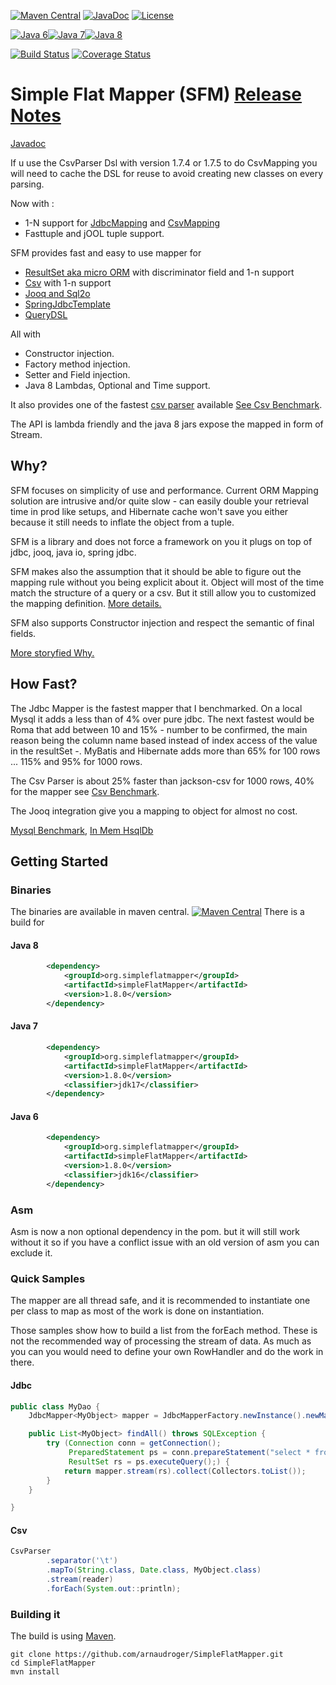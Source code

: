 [![Maven Central](https://img.shields.io/maven-central/v/org.simpleflatmapper/simpleFlatMapper.svg)](https://maven-badges.herokuapp.com/maven-central/org.simpleflatmapper/simpleFlatMapper)
[![JavaDoc](https://img.shields.io/badge/javadoc-1.8.0-blue.svg)](http://www.javadoc.io/doc/org.simpleflatmapper/simpleFlatMapper)
[![License](https://img.shields.io/github/license/arnaudroger/simpleFlatMapper.svg)](https://raw.githubusercontent.com/arnaudroger/SimpleFlatMapper/master/LICENSE)

[![Java 6](https://img.shields.io/badge/java-6-orange.svg)](#java-6)[![Java 7](https://img.shields.io/badge/java-7-green.svg)](#java-7)[![Java 8](https://img.shields.io/badge/java-8-brightgreen.svg)](#java-8)

[![Build Status](https://img.shields.io/travis/arnaudroger/SimpleFlatMapper.svg)](https://travis-ci.org/arnaudroger/SimpleFlatMapper)
[![Coverage Status](https://img.shields.io/coveralls/arnaudroger/SimpleFlatMapper.svg)](https://coveralls.io/r/arnaudroger/SimpleFlatMapper)

# Simple Flat Mapper (SFM) [Release Notes](https://github.com/arnaudroger/SimpleFlatMapper/wiki/SimpleFlatMapper-v1.8.0)

[Javadoc](http://arnaudroger.github.io/SimpleFlatMapper/javadoc/)

If u use the CsvParser Dsl with version 1.7.4 or 1.7.5 to do CsvMapping you will need to cache the DSL for reuse to avoid creating new classes on every parsing.

Now with :
- 1-N support for [JdbcMapping](https://github.com/arnaudroger/SimpleFlatMapper/wiki/SimpleFlatMapper-JdbcMapper-1-N-relationship) and [CsvMapping](https://github.com/arnaudroger/SimpleFlatMapper/wiki/SimpleFlatMapper-CsvMapper-1-N-relationship)
- Fasttuple and jOOL tuple support.

SFM provides fast and easy to use mapper for

- [ResultSet aka micro ORM](https://github.com/arnaudroger/SimpleFlatMapper/wiki/JdbcMapper) with discriminator field and 1-n support
- [Csv](https://github.com/arnaudroger/SimpleFlatMapper/wiki/CsvParser#with-csvmapper) with 1-n support
- [Jooq and Sql2o](https://github.com/arnaudroger/SimpleFlatMapper/wiki/SFM-Integration-in-Jooq) 
- [SpringJdbcTemplate](src/main/java/org/sfm/jdbc/spring)
- [QueryDSL](src/main/java/org/sfm/querydsl)

All with 

- Constructor injection.
- Factory method injection.
- Setter and Field injection.
- Java 8 Lambdas, Optional and Time support.

It also provides one of the fastest [csv parser](https://github.com/arnaudroger/SimpleFlatMapper/wiki/CsvParser) available [See Csv Benchmark](https://github.com/arnaudroger/SimpleFlatMapper/wiki/Csv-Performance).

The API is lambda friendly and the java 8 jars expose the mapped in form of Stream.

## Why?

SFM focuses on simplicity of use and performance. Current ORM Mapping solution are intrusive and/or quite slow -
can easily double your retrieval time in prod like setups, and Hibernate cache won't save you either because it
still needs to inflate the object from a tuple.

SFM is a library and does not force a framework on you it plugs on top of jdbc, jooq, java io, spring jdbc.

SFM makes also the assumption that it should be able to figure out the mapping rule without you being explicit about it.
Object will most of the time match the structure of a query or a csv. But it still allow you to customized the mapping
definition. [More details.](https://github.com/arnaudroger/SimpleFlatMapper/wiki/Property-Mapping)

SFM also supports Constructor injection and respect the semantic of final fields.

[More storyfied Why.](https://github.com/arnaudroger/SimpleFlatMapper/wiki/Why-extended-version)

## How Fast?

The Jdbc Mapper is the fastest mapper that I benchmarked.
On a local Mysql it adds a less than of 4% over pure jdbc. 
The next fastest would be Roma that add between 10 and 15% - number to be confirmed, the main reason being the column name based instead of index access of the value in the resultSet -. 
MyBatis and Hibernate adds more than 65% for 100 rows ... 115% and 95% for 1000 rows.

The Csv Parser is about 25% faster than jackson-csv for 1000 rows, 40% for the mapper  see [Csv Benchmark](https://github.com/arnaudroger/SimpleFlatMapper/wiki/Csv-Performance).

The Jooq integration give you a mapping to object for almost no cost.

[Mysql Benchmark](https://github.com/arnaudroger/SimpleFlatMapper/wiki/Jdbc-Performance-Local-Mysql), [In Mem HsqlDb](https://github.com/arnaudroger/SimpleFlatMapper/wiki/Jdbc-Performance-In-Memory-HsqlDb)

## Getting Started

### Binaries

The binaries are available in maven central. 
[![Maven Central](https://img.shields.io/maven-central/v/org.simpleflatmapper/simpleFlatMapper.svg)](https://maven-badges.herokuapp.com/maven-central/org.simpleflatmapper/simpleFlatMapper)
There is a build for

#### Java 8

```xml
		<dependency>
			<groupId>org.simpleflatmapper</groupId>
			<artifactId>simpleFlatMapper</artifactId>
			<version>1.8.0</version>
		</dependency>
```

#### Java 7

```xml
		<dependency>
			<groupId>org.simpleflatmapper</groupId>
			<artifactId>simpleFlatMapper</artifactId>
			<version>1.8.0</version>
			<classifier>jdk17</classifier>
		</dependency>
```

#### Java 6

```xml
		<dependency>
			<groupId>org.simpleflatmapper</groupId>
			<artifactId>simpleFlatMapper</artifactId>
			<version>1.8.0</version>
			<classifier>jdk16</classifier>
		</dependency>
```
### Asm

Asm is now a non optional dependency in the pom. but it will still work without it so if you have a conflict issue with an old version of asm you can exclude it.

### Quick Samples

The mapper are all thread safe, and it is recommended to instantiate one per class to map as most of the work is done on
instantiation.

Those samples show how to build a list from the forEach method. These is not the recommended way of processing the
stream of data. As much as you can you would need to define your own RowHandler and do the work in there.

#### Jdbc

```java
public class MyDao {
	JdbcMapper<MyObject> mapper = JdbcMapperFactory.newInstance().newMapper(MyObject.class);

	public List<MyObject> findAll() throws SQLException {
		try (Connection conn = getConnection();
		     PreparedStatement ps = conn.prepareStatement("select * from my_table");
		     ResultSet rs = ps.executeQuery();) {
			return mapper.stream(rs).collect(Collectors.toList());
		}
	}

}
```

#### Csv

```java
CsvParser
        .separator('\t')
        .mapTo(String.class, Date.class, MyObject.class)
        .stream(reader)
        .forEach(System.out::println);
```

### Building it

The build is using [Maven](http://maven.apache.org/).

```
git clone https://github.com/arnaudroger/SimpleFlatMapper.git
cd SimpleFlatMapper
mvn install
```

 
